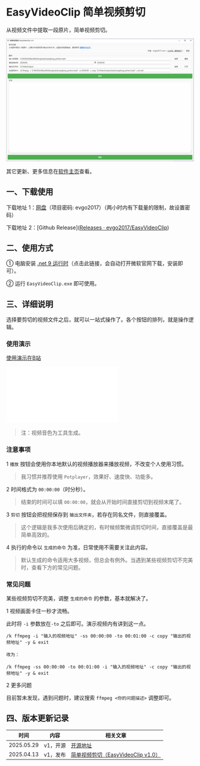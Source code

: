 # EasyVideoClip 简单视频剪切
从视频文件中提取一段原片，简单视频剪切。

![2025-04-13_173459](assets/easy-video-clip_v1.0.png)

其它更新、更多信息在[软件主页](https://evgo2017.com/blog/office2pdf)查看。

## 一、下载使用

下载地址 1：[网盘](http://evgo2017.ysepan.com/)（项目密码: evgo2017）（两小时内有下载量的限制，故设置密码）

下载地址 2：[Github Release]([Releases · evgo2017/EasyVideoClip](https://github.com/evgo2017/EasyVideoClip/releases))

## 二、使用方式

① 电脑安装 [.net 9 运行时](https://aka.ms/dotnet-core-applaunch?missing_runtime=true&arch=x64&rid=win-x64&os=win10&apphost_version=9.0.2&gui=true)（点击此链接，会自动打开微软官网下载，安装即可）。

② 运行 `EasyVideoClip.exe` 即可使用。

## 三、详细说明

选择要剪切的视频文件之后，就可以一站式操作了。各个按钮的排列，就是操作逻辑。

### 使用演示

[使用演示在B站](https://www.bilibili.com/video/BV1Jyd6YhEUe/)

<iframe src="//player.bilibili.com/player.html?bvid=BV1Jyd6YhEUe&page=1" scrolling="no" border="0" frameborder="no" framespacing="0" allowfullscreen="true"> </iframe>

> 注：视频音色为工具生成。

### 注意事项

1 `播放` 按钮会使用你本地默认的视频播放器来播放视频，不改变个人使用习惯。

> 我习惯并推荐使用 `Potplayer`，效果好、速度快、功能多。

2 时间格式为 `00:00:00`（时分秒）。

> 结束的时间可以填 `00:00:00`，就会从开始时间直接剪切到视频末尾了。

3 `剪切` 按钮会把视频保存到 `输出文件夹`，若存在同名文件，则直接覆盖。

> 这个逻辑是我多次使用后确定的，有时候频繁微调剪切时间，直接覆盖是最简单高效的。

4 执行的命令以 `生成的命令` 为准，日常使用不需要关注此内容。

> 默认生成的命令适用大多视频，但总会有例外。当遇到某些视频剪切不完美时，查看下方的常见问题。

### 常见问题

某些视频剪切不完美，调整 `生成的命令` 的参数，基本就解决了。

1 视频画面卡住一秒才流畅。

此时将 `-i` 参数放在`-to` 之后即可。演示视频内有讲到这一点。

```shell
/k ffmpeg -i "输入的视频地址" -ss 00:00:00 -to 00:01:00 -c copy "输出的视频地址" -y & exit

改为：

/k ffmpeg -ss 00:00:00 -to 00:01:00 -i "输入的视频地址" -c copy "输出的视频地址" -y & exit
```

2 更多问题

目前暂未发现，遇到问题时，建议搜索 `ffmpeg <你的问题描述>` 调整即可。

## 四、版本更新记录

| 时间       | 内容     | 相关文章                                                     |
| ---------- | -------- | ------------------------------------------------------------ |
| 2025.05.29 | v1，开源 | [开源地址](https://github.com/evgo2017/EasyVideoClip)        |
| 2025.04.13 | v1，发布 | [简单视频剪切（EasyVideoClip v1.0）](https://mp.weixin.qq.com/s/7NMBwEK21mtvgQVxIbDTWw) |
